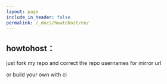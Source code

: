 ```yaml
---
layout: page
include_in_header: false
permalink: /_docs/howtohost/en/
---
```



howtohost：
-------

just fork my repo and correct the repo usernames for mirror url

or build your own with ci